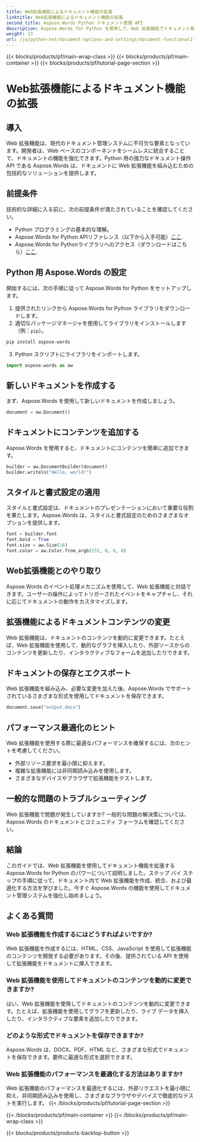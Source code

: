 ```yaml
---
title: Web拡張機能によるドキュメント機能の拡張
linktitle: Web拡張機能によるドキュメント機能の拡張
second_title: Aspose.Words Python ドキュメント管理 API
description: Aspose.Words for Python を使用して、Web 拡張機能でドキュメント機能を拡張する方法を学びます。シームレスな統合のためのソース コード付きのステップ バイ ステップ ガイド。
weight: 13
url: /ja/python-net/document-options-and-settings/document-functionality-web-extensions/
---
```


{{< blocks/products/pf/main-wrap-class >}}
{{< blocks/products/pf/main-container >}}
{{< blocks/products/pf/tutorial-page-section >}}

# Web拡張機能によるドキュメント機能の拡張


## 導入

Web 拡張機能は、現代のドキュメント管理システムに不可欠な要素となっています。開発者は、Web ベースのコンポーネントをシームレスに統合することで、ドキュメントの機能を強化できます。Python 用の強力なドキュメント操作 API である Aspose.Words は、ドキュメントに Web 拡張機能を組み込むための包括的なソリューションを提供します。

## 前提条件

技術的な詳細に入る前に、次の前提条件が満たされていることを確認してください。

- Python プログラミングの基本的な理解。
-  Aspose.Words for Python APIリファレンス（以下から入手可能）[ここ](https://reference.aspose.com/words/python-net/).
-  Aspose.Words for Pythonライブラリへのアクセス（ダウンロードはこちら）[ここ](https://releases.aspose.com/words/python/).

## Python 用 Aspose.Words の設定

開始するには、次の手順に従って Aspose.Words for Python をセットアップします。

1. 提供されたリンクから Aspose.Words for Python ライブラリをダウンロードします。
2. 適切なパッケージマネージャを使用してライブラリをインストールします（例：`pip`）。

```python
pip install aspose-words
```

3. Python スクリプトにライブラリをインポートします。

```python
import aspose.words as aw
```

## 新しいドキュメントを作成する

まず、Aspose.Words を使用して新しいドキュメントを作成しましょう。

```python
document = aw.Document()
```

## ドキュメントにコンテンツを追加する

Aspose.Words を使用すると、ドキュメントにコンテンツを簡単に追加できます。

```python
builder = aw.DocumentBuilder(document)
builder.writeln("Hello, world!")
```

## スタイルと書式設定の適用

スタイルと書式設定は、ドキュメントのプレゼンテーションにおいて重要な役割を果たします。Aspose.Words は、スタイルと書式設定のためのさまざまなオプションを提供します。

```python
font = builder.font
font.bold = True
font.size = aw.Size(16)
font.color = aw.Color.from_argb(255, 0, 0, 0)
```

## Web拡張機能とのやり取り

Aspose.Words のイベント処理メカニズムを使用して、Web 拡張機能と対話できます。ユーザーの操作によってトリガーされたイベントをキャプチャし、それに応じてドキュメントの動作をカスタマイズします。

## 拡張機能によるドキュメントコンテンツの変更

Web 拡張機能は、ドキュメントのコンテンツを動的に変更できます。たとえば、Web 拡張機能を使用して、動的なグラフを挿入したり、外部ソースからのコンテンツを更新したり、インタラクティブなフォームを追加したりできます。

## ドキュメントの保存とエクスポート

Web 拡張機能を組み込み、必要な変更を加えた後、Aspose.Words でサポートされているさまざまな形式を使用してドキュメントを保存できます。

```python
document.save("output.docx")
```

## パフォーマンス最適化のヒント

Web 拡張機能を使用する際に最適なパフォーマンスを確保するには、次のヒントを考慮してください。

- 外部リソース要求を最小限に抑えます。
- 複雑な拡張機能には非同期読み込みを使用します。
- さまざまなデバイスやブラウザで拡張機能をテストします。

## 一般的な問題のトラブルシューティング

Web 拡張機能で問題が発生していますか? 一般的な問題の解決策については、Aspose.Words のドキュメントとコミュニティ フォーラムを確認してください。

## 結論

このガイドでは、Web 拡張機能を使用してドキュメント機能を拡張する Aspose.Words for Python のパワーについて説明しました。ステップ バイ ステップの手順に従って、ドキュメント内で Web 拡張機能を作成、統合、および最適化する方法を学びました。今すぐ Aspose.Words の機能を使用してドキュメント管理システムを強化し始めましょう。

## よくある質問

### Web 拡張機能を作成するにはどうすればよいですか?

Web 拡張機能を作成するには、HTML、CSS、JavaScript を使用して拡張機能のコンテンツを開発する必要があります。その後、提供されている API を使用して拡張機能をドキュメントに挿入できます。

### Web 拡張機能を使用してドキュメントのコンテンツを動的に変更できますか?

はい、Web 拡張機能を使用してドキュメントのコンテンツを動的に変更できます。たとえば、拡張機能を使用してグラフを更新したり、ライブ データを挿入したり、インタラクティブな要素を追加したりできます。

### どのような形式でドキュメントを保存できますか?

Aspose.Words は、DOCX、PDF、HTML など、さまざまな形式でドキュメントを保存できます。要件に最適な形式を選択できます。

### Web 拡張機能のパフォーマンスを最適化する方法はありますか?

Web 拡張機能のパフォーマンスを最適化するには、外部リクエストを最小限に抑え、非同期読み込みを使用し、さまざまなブラウザやデバイスで徹底的なテストを実行します。
{{< /blocks/products/pf/tutorial-page-section >}}

{{< /blocks/products/pf/main-container >}}
{{< /blocks/products/pf/main-wrap-class >}}

{{< blocks/products/products-backtop-button >}}
